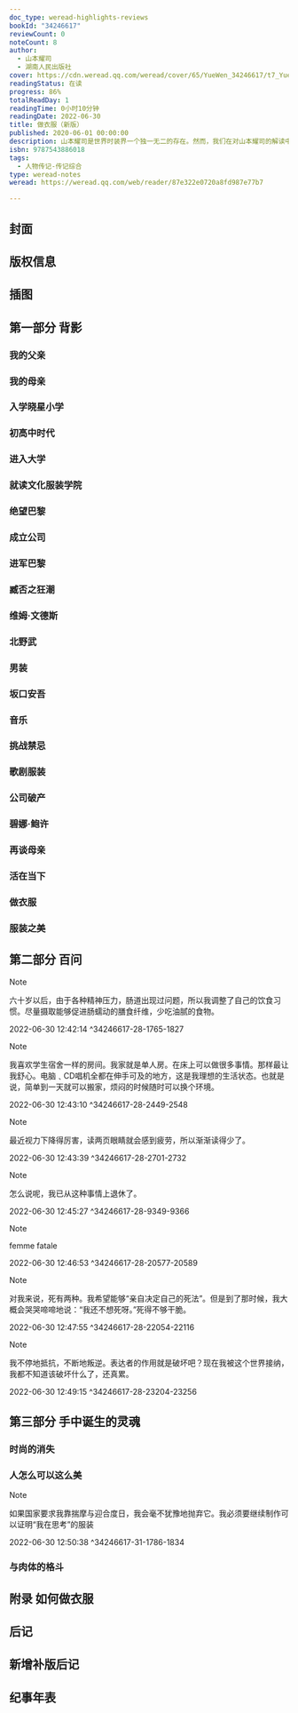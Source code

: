```yaml
---
doc_type: weread-highlights-reviews
bookId: "34246617"
reviewCount: 0
noteCount: 8
author:
  - 山本耀司
  - 湖南人民出版社
cover: https://cdn.weread.qq.com/weread/cover/65/YueWen_34246617/t7_YueWen_34246617.jpg
readingStatus: 在读
progress: 86%
totalReadDay: 1
readingTime: 0小时10分钟
readingDate: 2022-06-30
title: 做衣服（新版）
published: 2020-06-01 00:00:00
description: 山本耀司是世界时装界一个独一无二的存在。然而，我们在对山本耀司的解读中，先锋观念往往被放大，却忽视了他在衣服中倾注的工匠精神。在《做衣服》中，山本耀司首次详尽地阐述了他的造衣理念和方法，他对女人和美裳的独到观点，对背影的迷恋，对剪裁的坚持，对快时尚的厌恶。山本耀司也温情回忆了他的童年、母亲，和友人。书中还收录了对山本耀司的100个问题，披露时装大师背后的人生细节，向我们展现了一个生活中的山本耀司。同时本书附有山本耀司珍贵的设计手稿，时装发布会的精彩瞬间，童年照片、生活与工作近照，以及与友人的合影等多幅照片。继《我投下一枚炸弹》后，山本耀司再度袒露人生以及他的创作本质。
isbn: 9787543886018
tags:
  - 人物传记-传记综合
type: weread-notes
weread: https://weread.qq.com/web/reader/87e322e0720a8fd987e77b7

---
```



## 封面

## 版权信息

## 插图

## 第一部分 背影

### 我的父亲

### 我的母亲

### 入学晓星小学

### 初高中时代

### 进入大学

### 就读文化服装学院

### 绝望巴黎

### 成立公司

### 进军巴黎

### 臧否之狂潮

### 维姆·文德斯

### 北野武

### 男装

### 坂口安吾

### 音乐

### 挑战禁忌

### 歌剧服装

### 公司破产

### 碧娜·鲍许

### 再谈母亲

### 活在当下

### 做衣服

### 服装之美

## 第二部分 百问

> [!NOTE] 
> 六十岁以后，由于各种精神压力，肠道出现过问题，所以我调整了自己的饮食习惯。尽量摄取能够促进肠蠕动的膳食纤维，少吃油腻的食物。
> 
> 2022-06-30 12:42:14 ^34246617-28-1765-1827

> [!NOTE] 
> 我喜欢学生宿舍一样的房间。我家就是单人房。在床上可以做很多事情。那样最让我舒心。电脑﹑CD唱机全都在伸手可及的地方，这是我理想的生活状态。也就是说，简单到一天就可以搬家，烦闷的时候随时可以换个环境。
> 
> 2022-06-30 12:43:10 ^34246617-28-2449-2548

> [!NOTE] 
> 最近视力下降得厉害，读两页眼睛就会感到疲劳，所以渐渐读得少了。
> 
> 2022-06-30 12:43:39 ^34246617-28-2701-2732

> [!NOTE] 
> 怎么说呢，我已从这种事情上退休了。
> 
> 2022-06-30 12:45:27 ^34246617-28-9349-9366

> [!NOTE] 
> femme fatale
> 
> 2022-06-30 12:46:53 ^34246617-28-20577-20589

> [!NOTE] 
> 对我来说，死有两种。我希望能够“亲自决定自己的死法”。但是到了那时候，我大概会哭哭啼啼地说：“我还不想死呀。”死得不够干脆。
> 
> 2022-06-30 12:47:55 ^34246617-28-22054-22116

> [!NOTE] 
> 我不停地抵抗，不断地叛逆。表达者的作用就是破坏吧？现在我被这个世界接纳，我都不知道该破坏什么了，还真累。
> 
> 2022-06-30 12:49:15 ^34246617-28-23204-23256

## 第三部分 手中诞生的灵魂

### 时尚的消失

### 人怎么可以这么美

> [!NOTE] 
> 如果国家要求我靠揣摩与迎合度日，我会毫不犹豫地抛弃它。我必须要继续制作可以证明“我在思考”的服装
> 
> 2022-06-30 12:50:38 ^34246617-31-1786-1834

### 与肉体的格斗

## 附录 如何做衣服

## 后记

## 新增补版后记

## 纪事年表

